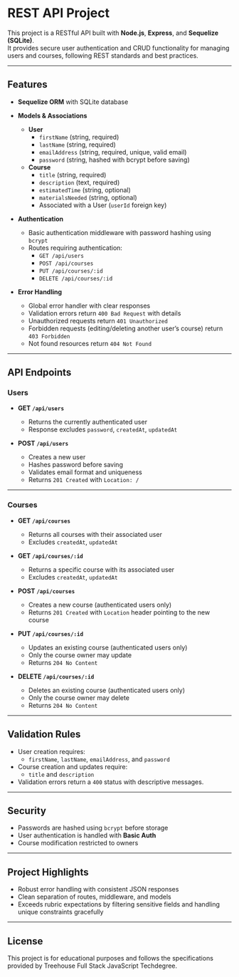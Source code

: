 # REST API Project

This project is a RESTful API built with **Node.js**, **Express**, and **Sequelize (SQLite)**.  
It provides secure user authentication and CRUD functionality for managing users and courses, following REST standards and best practices.

---

## Features

- **Sequelize ORM** with SQLite database
- **Models & Associations**
  - **User**
    - `firstName` (string, required)  
    - `lastName` (string, required)  
    - `emailAddress` (string, required, unique, valid email)  
    - `password` (string, hashed with bcrypt before saving)  
  - **Course**
    - `title` (string, required)  
    - `description` (text, required)  
    - `estimatedTime` (string, optional)  
    - `materialsNeeded` (string, optional)  
    - Associated with a User (`userId` foreign key)

- **Authentication**
  - Basic authentication middleware with password hashing using `bcrypt`
  - Routes requiring authentication:
    - `GET /api/users`
    - `POST /api/courses`
    - `PUT /api/courses/:id`
    - `DELETE /api/courses/:id`

- **Error Handling**
  - Global error handler with clear responses
  - Validation errors return `400 Bad Request` with details
  - Unauthorized requests return `401 Unauthorized`
  - Forbidden requests (editing/deleting another user’s course) return `403 Forbidden`
  - Not found resources return `404 Not Found`

---

## API Endpoints

### Users
- **GET `/api/users`**
  - Returns the currently authenticated user  
  - Response excludes `password`, `createdAt`, `updatedAt`

- **POST `/api/users`**
  - Creates a new user  
  - Hashes password before saving  
  - Validates email format and uniqueness  
  - Returns `201 Created` with `Location: /`

---

### Courses
- **GET `/api/courses`**
  - Returns all courses with their associated user  
  - Excludes `createdAt`, `updatedAt`

- **GET `/api/courses/:id`**
  - Returns a specific course with its associated user  
  - Excludes `createdAt`, `updatedAt`

- **POST `/api/courses`**
  - Creates a new course (authenticated users only)  
  - Returns `201 Created` with `Location` header pointing to the new course

- **PUT `/api/courses/:id`**
  - Updates an existing course (authenticated users only)  
  - Only the course owner may update  
  - Returns `204 No Content`

- **DELETE `/api/courses/:id`**
  - Deletes an existing course (authenticated users only)  
  - Only the course owner may delete  
  - Returns `204 No Content`

---

## Validation Rules
- User creation requires:  
  - `firstName`, `lastName`, `emailAddress`, and `password`
- Course creation and updates require:  
  - `title` and `description`
- Validation errors return a `400` status with descriptive messages.

---

## Security
- Passwords are hashed using `bcrypt` before storage
- User authentication is handled with **Basic Auth**
- Course modification restricted to owners

---

## Project Highlights
- Robust error handling with consistent JSON responses
- Clean separation of routes, middleware, and models
- Exceeds rubric expectations by filtering sensitive fields and handling unique constraints gracefully

---

## License
This project is for educational purposes and follows the specifications provided by Treehouse Full Stack JavaScript Techdegree.
